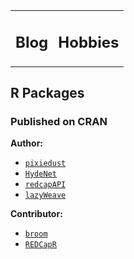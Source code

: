 <table>
<tr>
    <td><h2>Blog</h2></td>
    <td><h2>Hobbies</h2></td>

</tr>
</table>

R Packages
----------

### Published on CRAN

**Author:**

-   [`pixiedust`](https://cran.r-project.org/package=pixiedust)
-   [`HydeNet`](https://cran.r-project.org/package=HydeNet)
-   [`redcapAPI`](https://cran.r-project.org/package=redcapAPI)
-   [`lazyWeave`](https://cran.r-project.org/package=lazyWeave)

**Contributor:**

-   [`broom`](https://cran.r-project.org/package=broom)
-   [`REDCapR`](https://cran.r-project.org/package=REDCapR)
